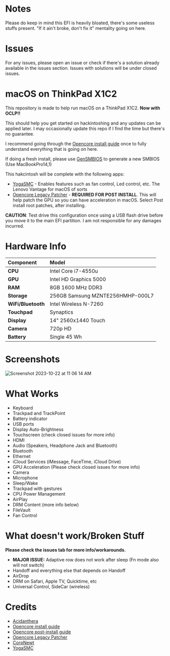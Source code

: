# Notes
Please do keep in mind this EFI is heavily bloated, there's some useless stuffs present. "If it ain't broke, don't fix it" mentality going on here.

# Issues
For any issues, please open an issue or check if there's a solution already available in the issues section. Issues with solutions will be under closed issues. 

# macOS on ThinkPad X1C2
This repository is made to help run macOS on a ThinkPad X1C2. **Now with OCLP!!**

This should help you get started on hackintoshing and any updates can be applied later. I may occasionally update this repo if I find the time but there's no guarantee.

I recommend going through the [Opencore install guide](https://dortania.github.io/OpenCore-Install-Guide/) once to fully understand everything that is going on here.

If doing a fresh install, please use [GenSMBIOS](https://github.com/corpnewt/GenSMBIOS) to generate a new SMBIOS (Use MacBookPro14,1)

This hakcintosh will be complete with the following apps:
- [YogaSMC](https://github.com/zhen-zen/YogaSMC) - Enables features such as fan control, Led control, etc. The Lenovo Vantage for macOS of sorts
- [Opencore Legacy Patcher](https://github.com/dortania/OpenCore-Legacy-Patcher) - **REQUIRED FOR POST INSTALL**. This will help patch the GPU so you can have acceleration in macOS. Select Post install root patches, after installing.

**CAUTION**: Test drive this configuration once using a USB flash drive before you move it to the main EFI partition. I am not responsible for any damages incurred.

# Hardware Info

|**Component**|**Model**|
|:-|:-|
|**CPU**|Intel Core i7-4550u|
|**GPU**|Intel HD Graphics 5000|
|**RAM**|8GB 1600 MHz DDR3|
|**Storage**|256GB Samsung MZNTE256HMHP-000L7|
|**WiFi/Bluetooth**|Intel Wireless N-7260|
|**Touchpad**|Synaptics|
|**Display**| 14" 2560x1440 Touch|
|**Camera**| 720p HD|
|**Battery**| Single 45 Wh|

# Screenshots

![Screenshot 2023-10-22 at 11 06 14 AM](https://github.com/Krissh-C/X1C2-macOS/assets/117280851/b22f42dc-7ee9-4c70-9cbe-46919ca95e9d)

# What Works
- Keyboard
- Trackpad and TrackPoint
- Battery indicator
- USB ports
- Display Auto-Brightness
- Touchscreen (check closed issues for more info)
- HDMI
- Audio (Speakers, Headphone Jack and Bluetooth)
- Bluetooth
- Ethernet
- iCloud Services (iMessage, FaceTime, iCloud Drive)
- GPU Acceleration (Please check closed issues for more info)
- Camera
- Microphone
- Sleep/Wake
- Trackpad with gestures
- CPU Power Management
- AirPlay
- DRM Content (more info below)
- FileVault
- Fan Control

# What doesn't work/Broken Stuff
**Please check the issues tab for more info/workarounds.**
- **MAJOR ISSUE:** Adaptive row does not work after sleep (Fn mode also will not switch)
- Handoff and everything else that depends on Handoff 
- AirDrop
- DRM on Safari, Apple TV, Quicktime, etc
- Universal Control, SideCar (wireless)

# Credits
- [Acidanthera](https://github.com/acidanthera)
- [Opencore install guide](https://dortania.github.io/OpenCore-Install-Guide/)
- [Opencore post-install guide](https://dortania.github.io/OpenCore-Post-Install/)
- [Opencore Legacy Patcher](https://github.com/dortania/OpenCore-Legacy-Patcher)
- [CorpNewt](https://github.com/corpnewt)
- [YogaSMC](https://github.com/zhen-zen/YogaSMC)
